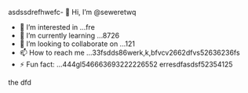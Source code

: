 asdssdrefhwefc- 👋 Hi, I’m @seweretwq
- 👀 I’m interested in ...fre
- 🌱 I’m currently learning ...8726
- 💞️ I’m looking to collaborate on ...121
- 📫 How to reach me ...33fsdds86werk,k,bfvcv2662dfvs52636236fs
- ⚡ Fun fact: ...444gl546663693222226552
erresdfasdsf52354125
<!---hjl454545tweewte596
seweretwq/seweretwq is a ✨ special ✨ repositorrhy because its64 `README.md5354` (this file) appears on your 6363GitHub profi12112dfdf3le.455
You can click the Preview link to take a look at your changes.gghgh56888*8888few
--->
the
dfd
